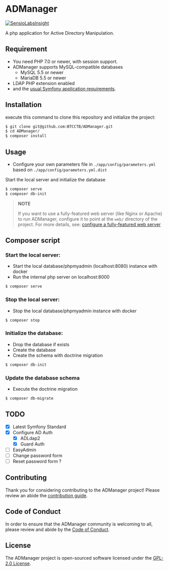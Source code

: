 # ADManager

[![SensioLabsInsight](https://insight.sensiolabs.com/projects/28e7482c-aac0-4fab-8b37-b07609fa8c83/big.png)](https://insight.sensiolabs.com/projects/28e7482c-aac0-4fab-8b37-b07609fa8c83)

A php application for Active Directory Manipulation.

## Requirement
* You need PHP 7.0 or newer, with session support.
* ADManager supports MySQL-compatible databases
    * MySQL 5.5 or newer
    * MariaDB 5.5 or newer
* LDAP PHP extension enabled
* and the [usual Symfony application requirements][1].

## Installation
execute this command to clone this repository and initialize the project:
```bash
$ git clone git@github.com:BTCCTB/ADManager.git
$ cd ADManager/
$ composer install
```

## Usage
* Configure your own parameters file in `./app/config/parameters.yml` based on `./app/config/parameters.yml.dist`

Start the local server and initialize the database
```bash 
$ composer serve
$ composer db-init
```

> **NOTE**
>
> If you want to use a fully-featured web server (like Nginx or Apache) to run
> ADManager, configure it to point at the `web/` directory of the project.
> For more details, see:
> [configure a fully-featured web server][2]

## Composer script
### Start the local server:
* Start the local database/phpmyadmin (localhost:8080) instance with docker
* Run the internal php server on localhost:8000
```bash 
$ composer serve
```

### Stop the local server:
* Stop the local database/phpmyadmin instance with docker
```bash
$ composer stop
```

### Initialize the database:
* Drop the database if exists
* Create the database
* Create the schema with doctrine migration
```bash
$ composer db-init
```

### Update the database schema
* Execute the doctrine migration
```bash
$ composer db-migrate
```

## TODO
- [X] Latest Symfony Standard
- [X] Configure AD Auth
    - [X] ADLdap2
    - [X] Guard Auth
- [ ] EasyAdmin
- [ ] Change password form
- [ ] Reset password form ?

## Contributing

Thank you for considering contributing to the ADManager project! Please review an abide the [contribution guide](docs/CONTRIBUTING.md).

## Code of Conduct

In order to ensure that the ADManager community is welcoming to all, please review and abide by the [Code of Conduct](docs/CODE_OF_CONDUCT.md).

## License

The ADManager project is open-sourced software licensed under the [GPL-2.0 License](LICENSE.md).

[1]: https://symfony.com/doc/current/reference/requirements.html
[2]: https://symfony.com/doc/current/cookbook/configuration/web_server_configuration.html